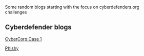 Some random blogs starting with the focus on cyberdefenders.org challenges
<h2>Cyberdefender blogs</h2>
<a href="https://j0wir.github.io/2021/12/15/Cyberdefenders-CyberCorp-Case-1.html"> CyberCorp Case 1</a>

<a href="https://j0wir.github.io/2022-01-21-Cyberdefenders-Phishy.html"> Phishy</a>
